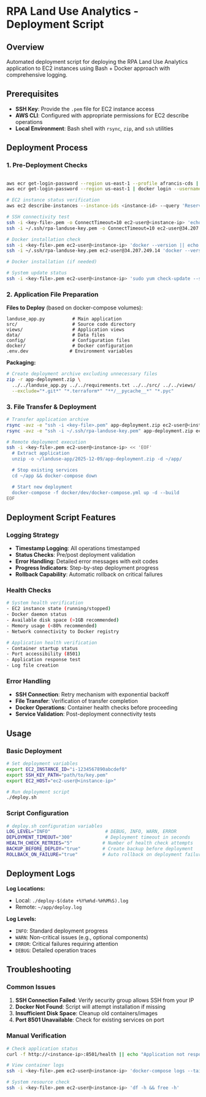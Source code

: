 # RPA Land Use Analytics - Deployment Script

## Overview

Automated deployment script for deploying the RPA Land Use Analytics application to EC2 instances using Bash + Docker approach with comprehensive logging.

## Prerequisites

- **SSH Key**: Provide the `.pem` file for EC2 instance access
- **AWS CLI**: Configured with appropriate permissions for EC2 describe operations
- **Local Environment**: Bash shell with `rsync`, `zip`, and `ssh` utilities

## Deployment Process

### 1. Pre-Deployment Checks

```bash

aws ecr get-login-password --region us-east-1 --profile afrancis-cds | docker login --username AWS --password-stdin 810875545305.dkr.ecr.us-east-1.amazonaws.com
aws ecr get-login-password --region us-east-1 | docker login --username AWS --password-stdin 810875545305.dkr.ecr.us-east-1.amazonaws.com

# EC2 instance status verification
aws ec2 describe-instances --instance-ids <instance-id> --query 'Reservations[0].Instances[0].State.Name'

# SSH connectivity test
ssh -i <key-file>.pem -o ConnectTimeout=10 ec2-user@<instance-ip> 'echo "SSH OK"'
ssh -i ~/.ssh/rpa-landuse-key.pem -o ConnectTimeout=10 ec2-user@34.207.249.14 'echo "SSH OK"'

# Docker installation check
ssh -i <key-file>.pem ec2-user@<instance-ip> 'docker --version || echo "Docker not installed"'
ssh -i ~/.ssh/rpa-landuse-key.pem ec2-user@34.207.249.14 'docker --version || echo "Docker not installed"'

# Docker installation (if needed)

# System update status
ssh -i <key-file>.pem ec2-user@<instance-ip> 'sudo yum check-update --security | wc -l'
```

### 2. Application File Preparation

**Files to Deploy** (based on docker-compose volumes):

```
landuse_app.py          # Main application
src/                    # Source code directory
views/                  # Application views
data/                   # Data files
config/                 # Configuration files
docker/                 # Docker configuration
.env.dev               # Environment variables
```

**Packaging:**

```bash
# Create deployment archive excluding unnecessary files
zip -r app-deployment.zip \
  ../../landuse_app.py ../../requirements.txt ../../src/ ../../views/ ../../data/ ../../docker/prod \
  --exclude="*.git*" "*.terraform*" "**/__pycache__*" "*.pyc"
```

### 3. File Transfer & Deployment

```bash
# Transfer application archive
rsync -avz -e "ssh -i <key-file>.pem" app-deployment.zip ec2-user@<instance-ip>:~/landuse-app/2025-12-09
rsync -avz -e "ssh -i ~/.ssh/rpa-landuse-key.pem" app-deployment.zip ec2-user@34.207.249.14:~/landuse-app/2025-12-09/

# Remote deployment execution
ssh -i <key-file>.pem ec2-user@<instance-ip> << 'EOF'
  # Extract application
  unzip -o ~/landuse-app/2025-12-09/app-deployment.zip -d ~/app/

  # Stop existing services
  cd ~/app && docker-compose down

  # Start new deployment
  docker-compose -f docker/dev/docker-compose.yml up -d --build
EOF
```

## Deployment Script Features

### Logging Strategy

- **Timestamp Logging**: All operations timestamped
- **Status Checks**: Pre/post deployment validation
- **Error Handling**: Detailed error messages with exit codes
- **Progress Indicators**: Step-by-step deployment progress
- **Rollback Capability**: Automatic rollback on critical failures

### Health Checks

```bash
# System health verification
- EC2 instance state (running/stopped)
- Docker daemon status
- Available disk space (>1GB recommended)
- Memory usage (<80% recommended)
- Network connectivity to Docker registry

# Application health verification
- Container startup status
- Port accessibility (8501)
- Application response test
- Log file creation
```

### Error Handling

- **SSH Connection**: Retry mechanism with exponential backoff
- **File Transfer**: Verification of transfer completion
- **Docker Operations**: Container health checks before proceeding
- **Service Validation**: Post-deployment connectivity tests

## Usage

### Basic Deployment

```bash
# Set deployment variables
export EC2_INSTANCE_ID="i-1234567890abcdef0"
export SSH_KEY_PATH="path/to/key.pem"
export EC2_HOST="ec2-user@<instance-ip>"

# Run deployment script
./deploy.sh
```

### Script Configuration

```bash
# deploy.sh configuration variables
LOG_LEVEL="INFO"                    # DEBUG, INFO, WARN, ERROR
DEPLOYMENT_TIMEOUT="300"            # Deployment timeout in seconds
HEALTH_CHECK_RETRIES="5"           # Number of health check attempts
BACKUP_BEFORE_DEPLOY="true"        # Create backup before deployment
ROLLBACK_ON_FAILURE="true"         # Auto rollback on deployment failure
```

## Deployment Logs

**Log Locations:**

- Local: `./deploy-$(date +%Y%m%d-%H%M%S).log`
- Remote: `~/app/deploy.log`

**Log Levels:**

- `INFO`: Standard deployment progress
- `WARN`: Non-critical issues (e.g., optional components)
- `ERROR`: Critical failures requiring attention
- `DEBUG`: Detailed operation traces

## Troubleshooting

### Common Issues

1. **SSH Connection Failed**: Verify security group allows SSH from your IP
2. **Docker Not Found**: Script will attempt installation if missing
3. **Insufficient Disk Space**: Cleanup old containers/images
4. **Port 8501 Unavailable**: Check for existing services on port

### Manual Verification

```bash
# Check application status
curl -f http://<instance-ip>:8501/health || echo "Application not responding"

# View container logs
ssh -i <key-file>.pem ec2-user@<instance-ip> 'docker-compose logs --tail=50'

# System resource check
ssh -i <key-file>.pem ec2-user@<instance-ip> 'df -h && free -h'
```

